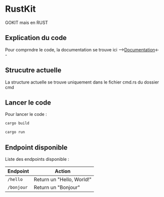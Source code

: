 # RustKit
GOKIT mais en RUST 

## Explication du code
Pour comprndre le code, la documentation se trouve ici --><a href="https://docs.google.com/document/d/1PDEZabbr3k8jvoVp95TCVP0Fh1I861Lf2jH3r6q4CBg/edit?usp=sharing">Documentation</a><--
## Strucutre actuelle 
La structure actuelle se trouve uniquement dans le fichier cmd.rs du dossier cmd 

## Lancer le code 
Pour lancer le code : 
```bash
cargo build 
```
```bash
cargo run 
```

## Endpoint disponible 
Liste des endpoints disponible : 

| Endpoint   | Action                                                         |
| --------   | -------------------------------------------------------------- |
| `/hello`   | Return un "Hello, World!"                                      |
| `/bonjour` | Return un "Bonjour"                                            |
